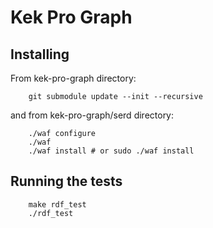 # Kek Pro Graph

## Installing

From kek-pro-graph directory:
```
    git submodule update --init --recursive
```

and from kek-pro-graph/serd directory:
```
    ./waf configure
    ./waf
    ./waf install # or sudo ./waf install
```

## Running the tests

```
    make rdf_test
    ./rdf_test
```


